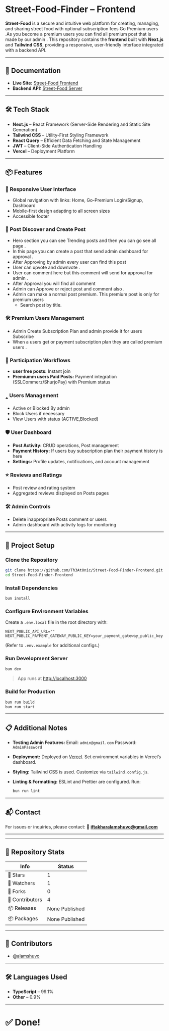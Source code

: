 # Street-Food-Finder – Frontend

**Street-Food** is a secure and intuitive web platform for creating, managing, and sharing street food with optional subscription fees Go Premium users .As you become a premium users you can find all premium post that is made by our admin . This repository contains the **frontend** built with **Next.js** and **Tailwind CSS**, providing a responsive, user-friendly interface integrated with a backend API.

---

## 📃 Documentation

* **Live Site:** [Street-Food Frontend]()
* **Backend API:** [Street-Food Server](https://street-food-finder-backend.vercel.app/)

---

## 🛠 Tech Stack

* **Next.js** – React Framework (Server-Side Rendering and Static Site Generation)
* **Tailwind CSS** – Utility-First Styling Framework
* **React Query** – Efficient Data Fetching and State Management
* **JWT** – Client-Side Authentication Handling
* **Vercel** – Deployment Platform

---

## 📦 Features

### 🎨 Responsive User Interface

* Global navigation with links: Home, Go-Premium Login/Signup, Dashboard
* Mobile-first design adapting to all screen sizes
* Accessible footer 

### 🔎 Post Discover and Create Post

* Hero section you can see Trending posts and then you can go see all page .
* In this page you can create a post that send admin dashboard for approval .
* After Approving by admin every user can find this post 
* User can upvote and downvote . 
* User can comment here but this comment will send for approval for admin . 
* After Approval you will find all comment 
* Admin can Approve or reject post and comment also . 
* Admin can make a normal post premium. This premium post is only for premium users
  * Search post by title.

### 🛠️ Premium Users Management 

* Admin Create Subscription Plan and admin provide it for users Subscribe 
* When a users get or payment subscription plan they are called premium users .

### 🧹 Participation Workflows

* **user free posts:** Instant join
* **Premiumm users Paid Posts:** Payment integration (SSLCommerz/ShurjoPay) with Premium  status

### 🢑 Users Management

* Active or Blocked By admin
* Block Users if necessary
* View Users with status (ACTIVE,Blocked)

### 🛡️ User Dashboard

* **Post Activity:** CRUD operations, Post management 
* **Payment History:** If users buy subscription plan their payment history is here
* **Settings:** Profile updates, notifications, and account management

### ⭐ Reviews and Ratings

* Post review and rating system
* Aggregated reviews displayed on Posts pages

### 🛠 Admin Controls

* Delete inappropriate Posts comment or users
* Admin dashboard with activity logs for monitoring

---

## 📁 Project Setup

### Clone the Repository

```bash
git clone https://github.com/Th3At0nic/Street-Food-Finder-Frontend.git
cd Street-Food-Finder-Frontend
```

### Install Dependencies

```bash
bun install
```

### Configure Environment Variables

Create a `.env.local` file in the root directory with:

```env
NEXT_PUBLIC_API_URL=""
NEXT_PUBLIC_PAYMENT_GATEWAY_PUBLIC_KEY=your_payment_gateway_public_key
```

(Refer to `.env.example` for additional configs.)

### Run Development Server

```bash
bun dev
```

> App runs at [http://localhost:3000](http://localhost:3000)

### Build for Production

```bash
bun run build
bun run start
```

---

## 📋 Additional Notes

* **Testing Admin Features:**
  Email: `admin@gmail.com`
  Password: `AdminPassword`

* **Deployment:**
  Deployed on [Vercel](https://vercel.com). Set environment variables in Vercel’s dashboard.

* **Styling:**
  Tailwind CSS is used. Customize via `tailwind.config.js`.

* **Linting & Formatting:**
  ESLint and Prettier are configured.
  Run:

  ```bash
  bun run lint
  ```

---

## 📬 Contact

For issues or inquiries, please contact:
📧 **[iftakharalamshuvo@gmail.com](iftakharalamshuvo@gmail.com)**

---


---

## 🧰 Repository Stats

| Info            | Status         |
| --------------- | -------------- |
| 🌟 Stars        | 1              |
| 👀 Watchers     | 1              |
| 🍜 Forks        | 0           |
| 🚀 Contributors | 4            |
| 📦 Releases     | None Published |
| 📦 Packages     | None Published |

---

## 👥 Contributors

* [@alamshuvo](https://github.com/alamshuvo)


---

## 🛠️ Languages Used

* **TypeScript** – 99.1%
* **Other** – 0.9%

---

# ✅ Done!
